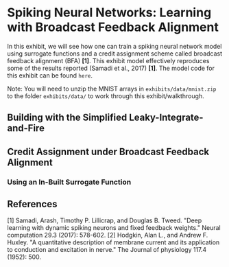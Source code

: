 # Spiking Neural Networks: Learning with Broadcast Feedback Alignment

In this exhibit, we will see how one can train a spiking neural network model
using surrogate functions and a credit assignment scheme called broadcast
feedback alignment (BFA) <b>[1]</b>.
This exhibit model effectively reproduces some of the results
reported (Samadi et al., 2017) <b>[1]</b>. The model code for this
exhibit can be found `here`.
<!--[here](https://github.com/NACLab/ngc-museum/tree/main/exhibits/bfa_snn).-->

Note: You will need to unzip the MNIST arrays in `exhibits/data/mnist.zip` to the
folder `exhibits/data/` to work through this exhibit/walkthrough.

## Building with the Simplified Leaky-Integrate-and-Fire

## Credit Assignment under Broadcast Feedback Alignment

### Using an In-Built Surrogate Function

## References

[1] Samadi, Arash, Timothy P. Lillicrap, and Douglas B. Tweed. "Deep learning with dynamic spiking neurons and fixed feedback weights." Neural computation 29.3 (2017): 578-602.
[2] Hodgkin, Alan L., and Andrew F. Huxley. "A quantitative description of membrane current and its application to conduction and excitation in nerve." The Journal of physiology 117.4 (1952): 500.
